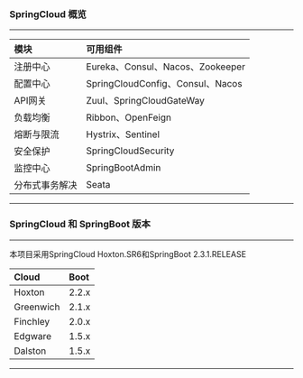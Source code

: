 ### SpringCloud 概览    

-----------------------
|  模块   | 可用组件  |
|  :----  | :----  |
| 注册中心  | Eureka、Consul、Nacos、Zookeeper |
| 配置中心  | SpringCloudConfig、Consul、Nacos |
| API网关  | Zuul、SpringCloudGateWay |
| 负载均衡  | Ribbon、OpenFeign |
| 熔断与限流  | Hystrix、Sentinel |
| 安全保护  | SpringCloudSecurity |
| 监控中心  | SpringBootAdmin |
| 分布式事务解决  | Seata |
-------------------------
### SpringCloud 和 SpringBoot 版本
-----------------------
<p>本项目采用SpringCloud Hoxton.SR6和SpringBoot 2.3.1.RELEASE</p>

|  Cloud   | Boot  |
|  :----  | :----  |
| Hoxton  | 2.2.x |
| Greenwich  | 2.1.x |
| Finchley  | 2.0.x |
| Edgware  | 1.5.x |
| Dalston  | 1.5.x |
-------------------------